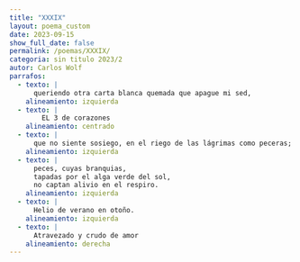 ```yaml
---
title: "XXXIX"
layout: poema_custom
date: 2023-09-15
show_full_date: false
permalink: /poemas/XXXIX/
categoria: sin titulo 2023/2
autor: Carlos Wolf
parrafos:
  - texto: |
      queriendo otra carta blanca quemada que apague mi sed,
    alineamiento: izquierda
  - texto: |
        EL 3 de corazones
    alineamiento: centrado
  - texto: |
      que no siente sosiego, en el riego de las lágrimas como peceras;
    alineamiento: izquierda
  - texto: |
      peces, cuyas branquias,
      tapadas por el alga verde del sol,
      no captan alivio en el respiro.
    alineamiento: izquierda
  - texto: |
      Helio de verano en otoño.
    alineamiento: izquierda
  - texto: |
      Atravezado y crudo de amor
    alineamiento: derecha
---
```


